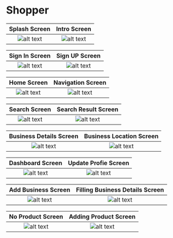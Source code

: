 # Shopper

Splash Screen             |  Intro Screen
:-------------------------:|:-------------------------:
![alt text](https://github.com/Harsh7717/Shopper/blob/master/Splash.jpeg?raw=true)  |  ![alt text](https://github.com/Harsh7717/Shopper/blob/master/Intro.jpeg?raw=true)

Sign In Screen             |  Sign UP Screen
:-------------------------:|:-------------------------:
![alt text](https://github.com/Harsh7717/Shopper/blob/master/Sign_In.jpeg?raw=true)  |  ![alt text](https://github.com/Harsh7717/Shopper/blob/master/Registration.jpeg?raw=true)

Home Screen             |  Navigation Screen
:-------------------------:|:-------------------------:
![alt text](https://github.com/Harsh7717/Shopper/blob/master/Home.jpeg?raw=true)  |  ![alt text](https://github.com/Harsh7717/Shopper/blob/master/Navigation.jpeg?raw=true)

Search Screen             |  Search Result Screen
:-------------------------:|:-------------------------:
![alt text](https://github.com/Harsh7717/Shopper/blob/master/search.jpeg?raw=true)  |  ![alt text](https://github.com/Harsh7717/Shopper/blob/master/result.jpeg?raw=true)

Business Details Screen             |  Business Location Screen
:-------------------------:|:-------------------------:
![alt text](https://github.com/Harsh7717/Shopper/blob/master/Business_detail.jpeg?raw=true)  |  ![alt text](https://github.com/Harsh7717/Shopper/blob/master/location.jpeg?raw=true)

Dashboard Screen             |  Update Profie Screen
:-------------------------:|:-------------------------:
![alt text](https://github.com/Harsh7717/Shopper/blob/master/DashBoard.jpeg?raw=true)  |  ![alt text](https://github.com/Harsh7717/Shopper/blob/master/Update_Profie.jpeg?raw=true)

Add Business Screen             |  Filling Business Details Screen
:-------------------------:|:-------------------------:
![alt text](https://github.com/Harsh7717/Shopper/blob/master/Add_Business.jpeg?raw=true)  |  ![alt text](https://github.com/Harsh7717/Shopper/blob/master/Business_Details.jpeg?raw=true)

No Product Screen             |  Adding Product Screen
:-------------------------:|:-------------------------:
![alt text](https://github.com/Harsh7717/Shopper/blob/master/No_Product.jpeg?raw=true)  |  ![alt text](https://github.com/Harsh7717/Shopper/blob/master/Adding_Product.jpeg?raw=true)



